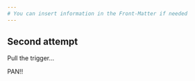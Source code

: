 ```yaml
---
# You can insert information in the Front-Matter if needed
---
```


## Second attempt

Pull the trigger…

PAN!!
